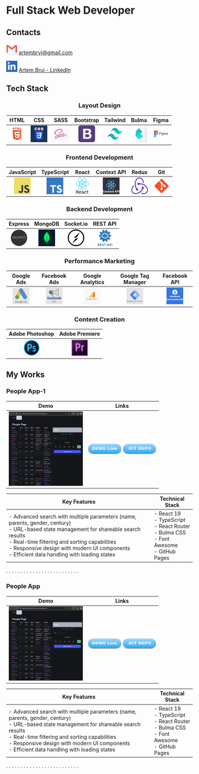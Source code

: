 # Full Stack Web Developer

## Contacts
<div align="left">

[<img src="./images/contacts/email.webp" alt="email" width="30" height="30" title="email"/>](mailto:artembryj@gmail.com)
[artembryj@gmail.com](mailto:artembryj@gmail.com)

[<img src="./images/contacts/linkedin.webp" alt="linkedin" width="30" height="30" title="linkedin"/>](https://linkedin.com/in/artem-brui)
[Artem Brui - LinkedIn](https://linkedin.com/in/artem-brui)

</div>

## Tech Stack

<div align="center">

### Layout Design
| HTML | CSS | SASS | Bootstrap | Tailwind | Bulma | Figma |
| :---: | :---: | :---: | :---: | :---: | :---: | :---: |
| <img src="./images/skills/layout/html.jpg" alt="HTML" width="45" height="45" title="HTML"/> | <img src="./images/skills/layout/css.png" alt="CSS" width="45" height="45" title="CSS"/> | <img src="./images/skills/layout/sass.jpg" alt="SASS" width="45" height="45" title="SASS"/> | <img src="./images/skills/layout/bootstrap.png" alt="Bootstrap" width="45" height="45" title="Bootstrap"/> | <img src="./images/skills/layout/tailwind.webp" alt="Tailwind" width="45" height="45" title="Tailwind"/> | <img src="./images/skills/layout/bulma.png" alt="Bulma" width="45" height="45" title="Bulma"/> | <img src="./images/skills/layout/figma.png" alt="Figma" width="45" height="45" title="Figma"/> |

### Frontend Development
| JavaScript | TypeScript | React | Context API | Redux | Git |
| :---: | :---: | :---: | :---: | :---: | :---: |
| <img src="./images/skills/frontend/javascript.png" alt="JavaScript" width="45" height="45" title="JavaScript"/> | <img src="./images/skills/frontend/typescript.png" alt="TypeScript" width="45" height="45" title="TypeScript"/> | <img src="./images/skills/frontend/react.png" alt="React" width="45" height="45" title="React"/> | <img src="./images/skills/frontend/context-api.webp" alt="Context API" width="45" height="45" title="Context API"/> | <img src="./images/skills/frontend/redux.png" alt="Redux" width="45" height="45" title="Redux"/> | <img src="./images/skills/frontend/git.png" alt="Git" width="45" height="45" title="Git"/> |

### Backend Development
| Express | MongoDB | Socket.io | REST API |
| :---: | :---: | :---: | :---: |
| <img src="./images/skills/backend/express.png" alt="Express" width="45" height="45" title="Express"/> | <img src="./images/skills/backend/mongodb.png" alt="MongoDB" width="45" height="45" title="MongoDB"/> | <img src="./images/skills/backend/socket.webp" alt="Socket.io" width="45" height="45" title="Socket.io"/> | <img src="./images/skills/backend/rest-api.webp" alt="REST API" width="45" height="45" title="REST API"/> |

### Performance Marketing
| Google Ads | Facebook Ads | Google Analytics | Google Tag Manager | Facebook API |
| :---: | :---: | :---: | :---: | :---: |
| <img src="./images/skills/marketing/google-ads.webp" alt="Google Ads" width="45" height="45" title="Google Ads"/> | <img src="./images/skills/marketing/facebook-ads.webp" alt="Facebook Ads" width="45" height="45" title="Facebook Ads"/> | <img src="./images/skills/marketing/google-analytics.webp" alt="Google Analytics" width="45" height="45" title="Google Analytics"/> | <img src="./images/skills/marketing/google-tag-manager.webp" alt="Google Tag Manager" width="45" height="45" title="Google Tag Manager"/> | <img src="./images/skills/marketing/facebook-api.webp" alt="Facebook API" width="45" height="45" title="Facebook API"/> |

### Content Creation
| Adobe Photoshop | Adobe Premiere |
| :---: | :---: |
| <img src="./images/skills/content/photoshop.png" alt="Adobe Photoshop" width="45" height="45" title="Adobe Photoshop"/> | <img src="./images/skills/content/premiere.png" alt="Adobe Premiere" width="45" height="45" title="Adobe Premiere"/> |

</div>

## My Works


### People App-1
| Demo | Links |
| :---: | :---: |
| [<img src="./images/works/people-app.webp" alt="People App-1" width="200px" height="200px" />](https://artem-brui.github.io/People-App/#/people) |<div>[<img src="./images/buttons/demo-link.webp" alt="Repo Link" width="90px" height="30px"/>](https://artem-brui.github.io/People-App/#/people) [<img src="./images/buttons/repo-link.webp" alt="Repo Link" width="90px" height="30px"/>](https://github.com/Artem-Brui/People-App) </div> |

| Key Features | Technical Stack |
| :---: | :---: |
|<div align="left">- Advanced search with multiple parameters (name, parents, gender, century)<br>- URL-based state management for shareable search results<br>- Real-time filtering and sorting capabilities<br>- Responsive design with modern UI components<br>- Efficient data handling with loading states<br></div>|<div align="left">- React 19<br>- TypeScript<br>- React Router<br>- Bulma CSS<br>- Font Awesome<br>- GitHub Pages<br></div>|


. . . . . . . . . . . . . . . . . . . . . . . . . 
### People App
| Demo | Links |
| :---: | :---: |
| [<img src="./images/works/people-app.webp" alt="People App" width="200px" height="200px" />](https://artem-brui.github.io/People-App/#/people) |<div>[<img src="./images/buttons/demo-link.webp" alt="Repo Link" width="90px" height="30px"/>](https://artem-brui.github.io/People-App/#/people) [<img src="./images/buttons/repo-link.webp" alt="Repo Link" width="90px" height="30px"/>](https://github.com/Artem-Brui/People-App) </div> |

| Key Features | Technical Stack |
| :---: | :---: |
|<div align="left">- Advanced search with multiple parameters (name, parents, gender, century)<br>- URL-based state management for shareable search results<br>- Real-time filtering and sorting capabilities<br>- Responsive design with modern UI components<br>- Efficient data handling with loading states<br></div>|<div align="left">- React 19<br>- TypeScript<br>- React Router<br>- Bulma CSS<br>- Font Awesome<br>- GitHub Pages<br></div>|


. . . . . . . . . . . . . . . . . . . . . . . . . 